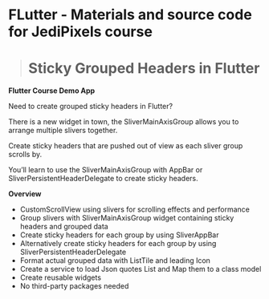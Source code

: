# FLutter - Materials and source code for **JediPixels** course 
> # Sticky Grouped Headers in Flutter 

**Flutter Course Demo App**

Need to create grouped sticky headers in Flutter?

There is a new widget in town, the SliverMainAxisGroup allows
you to arrange multiple slivers together.

Create sticky headers that are pushed out of view as each sliver
group scrolls by.

You’ll learn to use the SliverMainAxisGroup with AppBar or
SliverPersistentHeaderDelegate to create sticky headers.

**Overview**

- CustomScrollView using slivers for scrolling effects and performance
- Group slivers with SliverMainAxisGroup widget containing sticky headers and
grouped data
- Create sticky headers for each group by using SliverAppBar
- Alternatively create sticky headers for each group by using
SliverPersistentHeaderDelegate
- Format actual grouped data with ListTile and leading Icon
- Create a service to load Json quotes List and Map them to a class model
- Create reusable widgets
- No third-party packages needed


